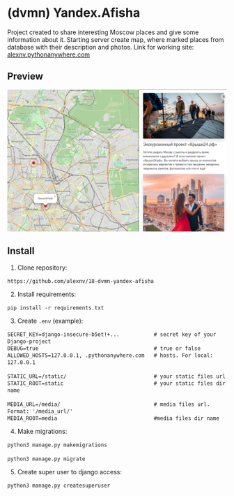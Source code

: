 # (dvmn) Yandex.Afisha

Project created to share interesting Moscow places and give some information about it.
Starting server create map, where marked places from database with their description and photos.
Link for working site: [alexnv.pythonanywhere.com](https://alexnv.pythonanywhere.com/)

## Preview

![img.png](static/images/site_preview.png)

## Install

 1. Clone repository:

```commandline
https://github.com/alexnv/18-dvmn-yandex-afisha
```

 2. Install requirements:

```commandline
pip install -r requirements.txt
```

3. Create `.env` (example):

```commandline
SECRET_KEY=django-insecure-b5et!+...           # secret key of your Django-project
DEBUG=true                                     # true or false
ALLOWED_HOSTS=127.0.0.1, .pythonanywhere.com   # hosts. For local: 127.0.0.1

STATIC_URL=/static/                            # your static files url
STATIC_ROOT=static                             # your static files dir name

MEDIA_URL=/media/                              # media files url.  Format: '/media_url/'
MEDIA_ROOT=media                               #media files dir name
```

 4. Make migrations:

```commandline
python3 manage.py makemigrations

python3 manage.py migrate
```

 5. Create super user to django access:

```commandline
python3 manage.py createsuperuser